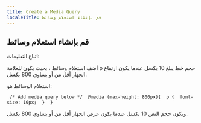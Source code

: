 ```yaml
---
title: Create a Media Query
localeTitle: قم بإنشاء استعلام وسائط
---
```

## قم بإنشاء استعلام وسائط

اتباع التعليمات:

أضف استعلام وسائط ، بحيث يكون للعلامة p حجم خط يبلغ 10 بكسل عندما يكون ارتفاع الجهاز أقل من أو يساوي 800 بكسل.

استعلام الوسائط هو:

 `  /* Add media query below */ 
  @media (max-height: 800px){ 
    p { 
    font-size: 10px; 
      } 
  } 
` 

ويكون حجم النص 10 بكسل عندما يكون عرض الجهاز أقل من أو يساوي 800 بكسل.
